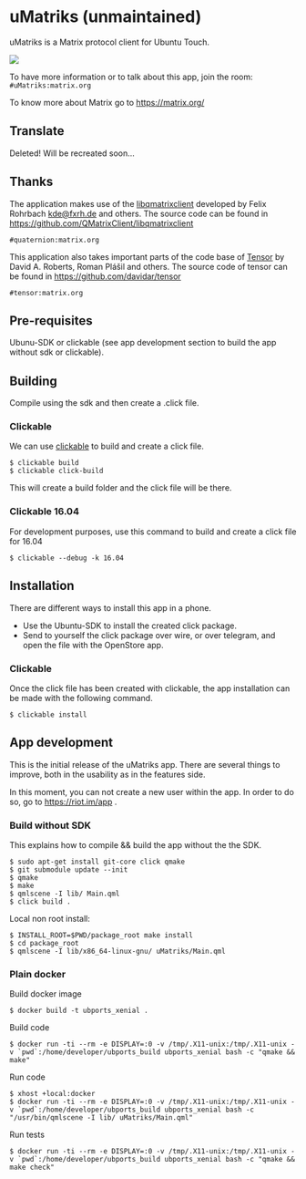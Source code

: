 # uMatriks (unmaintained)
uMatriks is a Matrix protocol client for Ubuntu Touch.

![](https://raw.githubusercontent.com/uMatriks/uMatriks/master/uMatriks/resources/logo.png)

To have more information or to talk about this app, join the room:
`#uMatriks:matrix.org`

To know more about Matrix go to https://matrix.org/

## Translate
Deleted! Will be recreated soon...

## Thanks

The application makes use of the [libqmatrixclient](https://matrix.org/docs/projects/sdk/libqmatrixclient.html "libqmatrixclient") developed by Felix Rohrbach kde@fxrh.de and others. The source code can be found in https://github.com/QMatrixClient/libqmatrixclient

`#quaternion:matrix.org`

This application also takes important parts of the code base of [Tensor](https://matrix.org/docs/projects/client/tensor.html "Tensor") by David A. Roberts, Roman Plášil and others. The source code of tensor can be found in https://github.com/davidar/tensor

`#tensor:matrix.org`

## Pre-requisites
Ubunu-SDK or clickable (see app development section to build the app without sdk or clickable).

## Building
Compile using the sdk and then create a .click file.

### Clickable
We can use [clickable](https://docs.ubports.com/en/latest/appdev/index.html#clickable 'clickable') to build and create a click file.

    $ clickable build
    $ clickable click-build

This will create a build folder and the click file will be there.

### Clickable 16.04
For development purposes, use this command to build and create a click file for 16.04

    $ clickable --debug -k 16.04


## Installation
There are different ways to install this app in a phone.

- Use the Ubuntu-SDK to install the created click package.
- Send to yourself the click package over wire, or over telegram, and open the file with the OpenStore app.

### Clickable
Once the click file has been created with clickable, the app installation can be made with the following command.

    $ clickable install

## App development
This is the initial release of the uMatriks app. There are several things to improve, both in the usability as in the features side.

In this moment, you can not create a new user within the app. In order to do so, go to https://riot.im/app .

### Build without SDK
This explains how to compile && build the app without the the SDK.

    $ sudo apt-get install git-core click qmake
    $ git submodule update --init
    $ qmake
    $ make
    $ qmlscene -I lib/ Main.qml
    $ click build .

Local non root install:

    $ INSTALL_ROOT=$PWD/package_root make install
    $ cd package_root
    $ qmlscene -I lib/x86_64-linux-gnu/ uMatriks/Main.qml

### Plain docker

Build docker image

    $ docker build -t ubports_xenial .

Build code

    $ docker run -ti --rm -e DISPLAY=:0 -v /tmp/.X11-unix:/tmp/.X11-unix -v `pwd`:/home/developer/ubports_build ubports_xenial bash -c "qmake && make"

Run code

    $ xhost +local:docker
    $ docker run -ti --rm -e DISPLAY=:0 -v /tmp/.X11-unix:/tmp/.X11-unix -v `pwd`:/home/developer/ubports_build ubports_xenial bash -c "/usr/bin/qmlscene -I lib/ uMatriks/Main.qml"

Run tests

    $ docker run -ti --rm -e DISPLAY=:0 -v /tmp/.X11-unix:/tmp/.X11-unix -v `pwd`:/home/developer/ubports_build ubports_xenial bash -c "qmake && make check"
